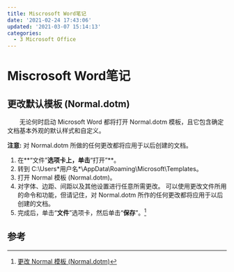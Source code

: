 ```yaml
---
title: Miscrosoft Word笔记
date: '2021-02-24 17:43:06'
updated: '2021-03-07 15:14:13'
categories:
  - 3 Microsoft Office
---
```

# Miscrosoft Word笔记

## 更改默认模板 (Normal.dotm)

　　无论何时启动 Microsoft Word 都将打开 Normal.dotm 模板，且它包含确定文档基本外观的默认样式和自定义。

**注意:** 对 Normal.dotm 所做的任何更改都将应用于以后创建的文档。

1. 在**“文件”**选项卡上，单击**“打开”**。
2. 转到 C:\Users\*用户名*\AppData\Roaming\Microsoft\Templates。
3. 打开 Normal 模板 (Normal.dotm)。
4. 对字体、边距、间距以及其他设置进行任意所需更改。 可以使用更改文件所用的命令和功能，但请记住，对 Normal.dotm 所作的任何更改都将应用于以后创建的文档。
5. 完成后，单击“**文件**”选项卡，然后单击“**保存**”。[^1]

## 参考

[^1]: [更改 Normal 模板 (Normal.dotm)](https://support.microsoft.com/zh-cn/office/%E6%9B%B4%E6%94%B9-normal-%E6%A8%A1%E6%9D%BF-normal-dotm-06de294b-d216-47f6-ab77-ccb5166f98ea)
